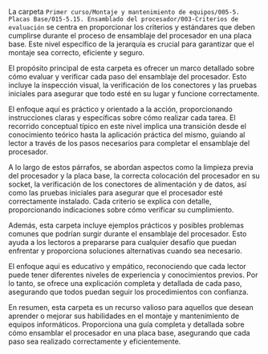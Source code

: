 La carpeta `Primer curso/Montaje y mantenimiento de equipos/005-5. Placas Base/015-5.15. Ensamblado del procesador/003-Criterios de evaluación` se centra en proporcionar los criterios y estándares que deben cumplirse durante el proceso de ensamblaje del procesador en una placa base. Este nivel específico de la jerarquía es crucial para garantizar que el montaje sea correcto, eficiente y seguro.

El propósito principal de esta carpeta es ofrecer un marco detallado sobre cómo evaluar y verificar cada paso del ensamblaje del procesador. Esto incluye la inspección visual, la verificación de los conectores y las pruebas iniciales para asegurar que todo esté en su lugar y funcione correctamente.

El enfoque aquí es práctico y orientado a la acción, proporcionando instrucciones claras y específicas sobre cómo realizar cada tarea. El recorrido conceptual típico en este nivel implica una transición desde el conocimiento teórico hasta la aplicación práctica del mismo, guiando al lector a través de los pasos necesarios para completar el ensamblaje del procesador.

A lo largo de estos párrafos, se abordan aspectos como la limpieza previa del procesador y la placa base, la correcta colocación del procesador en su socket, la verificación de los conectores de alimentación y de datos, así como las pruebas iniciales para asegurar que el procesador esté correctamente instalado. Cada criterio se explica con detalle, proporcionando indicaciones sobre cómo verificar su cumplimiento.

Además, esta carpeta incluye ejemplos prácticos y posibles problemas comunes que podrían surgir durante el ensamblaje del procesador. Esto ayuda a los lectoros a prepararse para cualquier desafío que puedan enfrentar y proporciona soluciones alternativas cuando sea necesario.

El enfoque aquí es educativo y empático, reconociendo que cada lector puede tener diferentes niveles de experiencia y conocimientos previos. Por lo tanto, se ofrece una explicación completa y detallada de cada paso, asegurando que todos puedan seguir los procedimientos con confianza.

En resumen, esta carpeta es un recurso valioso para aquellos que desean aprender o mejorar sus habilidades en el montaje y mantenimiento de equipos informáticos. Proporciona una guía completa y detallada sobre cómo ensamblar el procesador en una placa base, asegurando que cada paso sea realizado correctamente y eficientemente.
